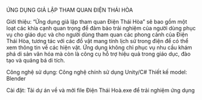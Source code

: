 ỨNG DỤNG GIẢ LẬP THAM QUAN ĐIỆN THÁI HÒA

Giới thiệu:
“Ứng dụng giả lập tham quan Điện Thái Hòa” sẽ bao gồm một loạt các khía cạnh quan trọng để đảm bảo trải nghiệm của người dùng phục vụ cho giáo dục và cho người dùng tham quan các phong cảnh của Điện Thái Hòa, tương tác với các đồ vật mang tính lịch sử trong điện để có thể xem thông tin về các hiện vật. Ứng dụng không chỉ phục vụ nhu cầu khám phá di sản văn hóa mà còn là công cụ hỗ trợ hiệu quả trong giáo dục, đào tạo và quảng bá di tích.

Công nghệ sử dụng:
Công nghệ chính sử dụng Unity/C#
Thiết kế model: Blender

Cài đặt:
Tải dự án về và mởi file Điện Thái Hoà.exe để trải nghiệm ứng dụng 
